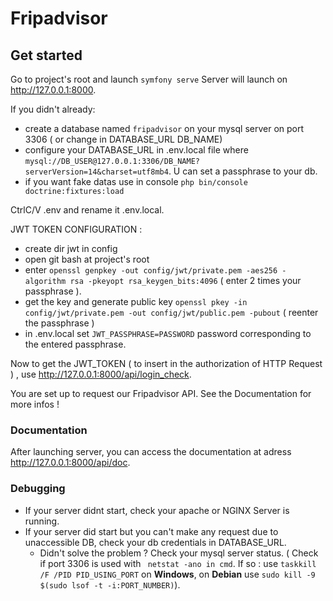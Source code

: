 # Fripadvisor

 ## Get started ##
 Go to project's root and launch ```symfony serve```
 Server will launch on <http://127.0.0.1:8000>.
 
 
If you didn't already:
 - create a database named ```fripadvisor``` on your mysql server on port 3306 ( or change in DATABASE_URL DB_NAME)
 - configure your DATABASE_URL in .env.local file  where ```mysql://DB_USER@127.0.0.1:3306/DB_NAME?serverVersion=14&charset=utf8mb4```. U can set a passphrase to your db.
 - if you want fake datas use in console ```php bin/console doctrine:fixtures:load```

CtrlC/V .env and rename it .env.local.

JWT TOKEN CONFIGURATION : 
- create dir jwt in config
- open git bash at project's root
- enter ```openssl genpkey -out config/jwt/private.pem -aes256 -algorithm rsa -pkeyopt rsa_keygen_bits:4096``` ( enter 2 times your passphrase ).
- get the key and generate public key ```openssl pkey -in config/jwt/private.pem -out config/jwt/public.pem -pubout``` ( reenter the passphrase ) 
- in .env.local  set ```JWT_PASSPHRASE=PASSWORD``` password corresponding to the entered passphrase.

Now to get the JWT_TOKEN ( to insert in the authorization of HTTP Request ) , use <http://127.0.0.1:8000/api/login_check>.

You are set up to request our Fripadvisor API. See the Documentation for more infos !

 ### Documentation ####
 
After launching server, you can access the documentation at adress <http://127.0.0.1:8000/api/doc>.

### Debugging ####
- If your server didnt start, check your apache or NGINX Server is running. 
- If your server did start but you can't make any request due to unaccessible DB, check your db credentials in DATABASE_URL. 
  - Didn't solve the problem ? Check your mysql server status.  ( Check if port 3306 is used with ``` netstat -ano in cmd```. If so : use ```taskkill /F /PID PID_USING_PORT``` on **Windows**,  on **Debian** use ```sudo kill -9 $(sudo lsof -t -i:PORT_NUMBER)```).
